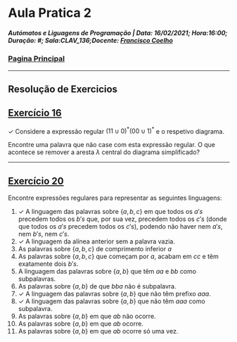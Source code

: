 # Aula Pratica 2  
##### *Autómatos e Liguagens de Programação* | **Data:** 16/02/2021; **Hora**:16:00; **Duração**: #; **Sala**:CLAV_136;**Docente**: [Francisco Coelho](https://github.com/GBarradas/degreeStuff/blob/main/ALP/README.md#docentes)  
### [Pagina Principal](../README.md)  
---
## Resolução de Exercicios
## [Exercício 16](https://home.uevora.pt/~fc/alp/01-palavras_linguagens_expressoes_regulares/01.90-exercicios.html#exerc%C3%ADcio-16)  
✓ Considere a expressão regular $(11 ∪ 0)^*(00 ∪ 1)^*$ e o respetivo diagrama.

Encontre uma palavra que não case com esta expressão regular.
O que acontece se remover a aresta $λ$ central do diagrama simplificado?  

---  
## [Exercício 20](https://home.uevora.pt/~fc/alp/01-palavras_linguagens_expressoes_regulares/01.90-exercicios.html#exerc%C3%ADcio-20)  
Encontre expressões regulares para representar as seguintes linguagens:  

1. ✓ A linguagem das palavras sobre $\{a,b,c\}$ em que todos os $a's$ precedem todos os $b's$ que, por sua vez, precedem todos os $c's$ (donde que todos os $a's$ precedem todos os $c's$), podendo não haver nem $a's$, nem $b's$, nem $c's$.  
2. ✓ A linguagem da alínea anterior sem a palavra vazia.  
3. As palavras sobre $\{a,b,c\}$ de comprimento inferior $a$  
4. As palavras sobre $\{a,b,c\}$ que começam por $a$, acabam em $cc$ e têm exatamente dois $b's$.  
5. A linguagem das palavras sobre $\{a,b\}$ que têm $aa$ e $bb$ como subpalavras.  
6. As palavras sobre $\{a,b\}$ de que $bba$ não é subpalavra.  
7. ✓ A linguagem das palavras sobre $\{a,b\}$ que não têm prefixo $aaa$.  
8. ✓ A linguagem das palavras sobre $\{a,b\}$ que não têm $aaa$ como subpalavra.  
9. As palavras sobre $\{a,b\}$ em que $ab$ não ocorre.  
10. As palavras sobre $\{a,b\}$ em que $ab$ ocorre.  
11. As palavras sobre $\{a,b\}$ em que $ab$ ocorre só uma vez.  